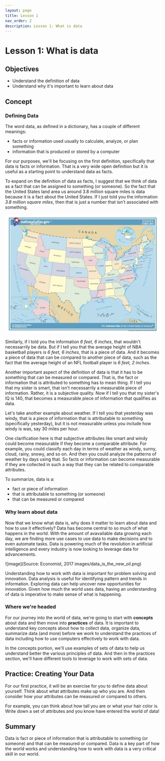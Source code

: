 ```yaml
---
layout: page
title: Lesson 1
nav_order: 2
description: Lesson 1: What is data
---
```

# Lesson 1: What is data

## Objectives

- Understand the definition of data
- Understand why it's important to learn about data

## Concept

### Defining Data
The word data, as defined in a dictionary, has a couple of different meanings:
- facts or information used usually to calculate, analyze, or plan something
- information that is produced or stored by a computer

For our purposes, we'll be focusing on the first definition, specifically that data is facts or information. That is a very wide open definition but it is useful as a starting point to understand data as facts.

To expand on the definition of data as facts, I suggest that we think of data as a fact that can be assigned to something (or someone). So the fact that the United States land area us around 3.8 million square miles is data because it is a fact about the United States. If I just told you the information *3.8 million square miles*, then that is just a number that isn't associated with something.

![image](images/united_states_map.jpg)

Similarly, if I told you the information *6 feet, 6 inches*, that wouldn't necessarrily be data. But if I tell you that the average height of NBA basketball players is *6 feet, 6 inches*, that is a piece of data. And it becomes a piece of data that can be compared to another piece of data, such as the fact that the average height of an NFL football player is *6 feet, 2 inches*.

Another important aspect of the definition of data is that it has to be something that can be measured or compared. That is, the fact or information that is attributed to something has to mean thing. If I tell you that my sister is smart, that isn't necessarrily a measurable piece of information. Rather, it is a subjective quality. Now if I tell you that my sister's IQ is 140, that becomes a measurable piece of information that qualifies as data.

Let's take another example about weather. If I tell you that yesterday was windy, that is a piece of information that is attributable to something (specifically yesterday), but it is not measurable unless you include how windy is was, say 30 miles per hour.

One clarification here is that subjective attributes like smart and windy could become measurable if they become a comparable attribute. For example, you could classify each day in terms of weather as windy, sunny, cloud, rainy, snowy, and so on. And then you could analyze the patterns of weather by days using that. So facts or information can become measurable if they are collected in such a way that they can be related to comparable attributes.

To summarize, data is a:
- fact or piece of information
- that is attributable to something (or someone)
- that can be measured or compared

### Why learn about data

Now that we know what data is, why does it matter to learn about data and how to use it effectively?  Data has become central to so much of what happens in the world.  With the amount of avavailable data growing each day, we are finding more use cases to use data to make decisions and to even automate tasks.  Data is powering much of the revolution in artificial intelligence and every industry is now looking to leverage data for advancements.

![image](Source: Economist, 2017 images/data_is_the_new_oil.png)

Understanding how to work with data is important for problem solving and innovation.  Data analysis is useful for identifying pattern and trends in information.  Exploring data can help uncover new opportunities for innovation.  Given how much the world uses data, having an understanding of data is imperative to make sense of what is happening.

### Where we're headed

For our journey into the world of data, we're going to start with **concepts** about data and then move into **practices** of data. It is important to understand key concepts about how to collect data, organize data, summarize data (and more) before we work to understand the practices of data including how to use computers effectively to work with data.

In the concepts portion, we'll use examples of sets of data to help us understand better the various principles of data. And then in the practices section, we'll have different tools to leverage to work with sets of data.

## Practice: Creating Your Data

For our first practice, it will be an exercise for you to define data about yourself.  Think about what attributes make up who you are.  And then consider how your attributes can be measured or compared to others.  

For example, you can think about how tall you are or what your hair color is.  Write down a set of attributes and you know have entered the world of data!

## Summary

Data is fact or piece of information that is attributable to something (or someone) and that can be measured or compared.  Data is a key part of how the world works and understanding how to work with data is a very critical skill in our world.

